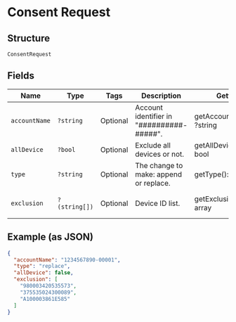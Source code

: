 
# Consent Request

## Structure

`ConsentRequest`

## Fields

| Name | Type | Tags | Description | Getter | Setter |
|  --- | --- | --- | --- | --- | --- |
| `accountName` | `?string` | Optional | Account identifier in "##########-#####". | getAccountName(): ?string | setAccountName(?string accountName): void |
| `allDevice` | `?bool` | Optional | Exclude all devices or not. | getAllDevice(): ?bool | setAllDevice(?bool allDevice): void |
| `type` | `?string` | Optional | The change to make: append or replace. | getType(): ?string | setType(?string type): void |
| `exclusion` | `?(string[])` | Optional | Device ID list. | getExclusion(): ?array | setExclusion(?array exclusion): void |

## Example (as JSON)

```json
{
  "accountName": "1234567890-00001",
  "type": "replace",
  "allDevice": false,
  "exclusion": [
    "980003420535573",
    "375535024300089",
    "A100003861E585"
  ]
}
```

